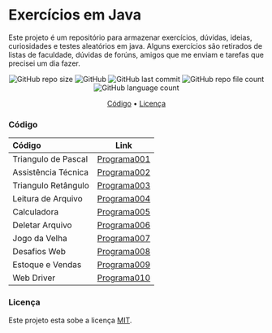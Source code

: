 #  Exercícios em Java

Este projeto é um repositório para armazenar exercícios, dúvidas, ideias, curiosidades e testes aleatórios em java.
Alguns exercícios são retirados de listas de faculdade, dúvidas de forúns, amigos que me enviam e tarefas que precisei um dia fazer.

<p align="center">
  <img alt="GitHub repo size" src="https://img.shields.io/github/repo-size/gpd38/curiosidadeProgramasAleatorios?color=blue">
  <img alt="GitHub" src="https://img.shields.io/github/license/gpd38/curiosidadeProgramasAleatorios?color=red">
  <img alt="GitHub last commit" src="https://img.shields.io/github/last-commit/gpd38/curiosidadeProgramasAleatorios?color=green">
  <img alt="GitHub repo file count" src="https://img.shields.io/github/directory-file-count/gpd38/curiosidadeProgramasAleatorios?color=orange">
  <img alt="GitHub language count" src="https://img.shields.io/github/languages/count/gpd38/curiosidadeProgramasAleatorios?color=pink">
</p>

<p align="center">
	<a href="#Código">Código</a> •
	<a href="#Licença">Licença</a>
</p>

### Código

|Código             |Link                                |
|:------------------|------------------------------------|
|Triangulo de Pascal|[Programa001](https://github.com/gpd38/curiosidadeCodigosAleatorios/tree/main/codigosAleatorios/src/main/java/trianguloPascal)|
|Assistência Técnica|[Programa002](https://github.com/gpd38/curiosidadeCodigosAleatorios/tree/main/codigosAleatorios/src/main/java/assistenciaTecnica)
|Triangulo Retângulo|[Programa003](https://github.com/gpd38/curiosidadeCodigosAleatorios/tree/main/codigosAleatorios/src/main/java/tiposTriangulo)|
|Leitura de Arquivo |[Programa004](https://github.com/gpd38/curiosidadeCodigosAleatorios/tree/main/codigosAleatorios/src/main/java/leituraDeArquivo)|
|Calculadora|[Programa005](https://github.com/gpd38/curiosidadeCodigosAleatorios/tree/main/codigosAleatorios/src/main/java/calculadora)|
|Deletar Arquivo|[Programa006](https://github.com/gpd38/curiosidadeCodigosAleatorios/tree/main/codigosAleatorios/src/main/java/deletaArquivos)|
|Jogo da Velha|[Programa007](https://github.com/gpd38/curiosidadeCodigosAleatorios/tree/main/codigosAleatorios/src/main/java/jogodavelha)|
|Desafios Web|[Programa008](https://github.com/gpd38/curiosidadeCodigosAleatorios/tree/main/codigosAleatorios/src/main/java/desafiosWeb)|
|Estoque e Vendas|[Programa009](https://github.com/gpd38/curiosidadeCodigosAleatorios/tree/main/codigosAleatorios/src/main/java/estoqueVendas)|
|Web Driver|[Programa010](https://github.com/gpd38/curiosidadeCodigosAleatorios/tree/main/codigosAleatorios/src/main/java/webDriver)|
 
### Licença

Este projeto esta sobe a licença [MIT](./LICENSE).
